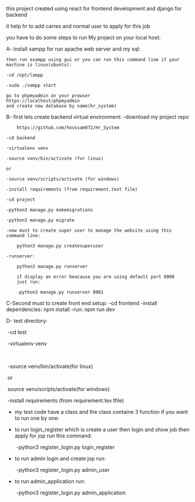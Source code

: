 this project created using react for frontend development and django for backend

it help hr to add carres and normal user to apply for this job

you have to do some steps to run My project on your local host:

A- install xampp for run apache web server and my sql:

    then run exampp using gui or you can run this command line if your machine is linux(ubuntu):
    
    -cd /opt/lampp
    
    -sudo ./xampp start
    
    go to phpmyadmin on your prowser 
    https://localhost/phpmyadmin
    and create new database by name(hr_system)



B- first lets create backend virtual environment:
    -download my project repo
        
        https://github.com/houssam072/Hr_System
        
    -cd backend
    
    -virtualenv venv
    
    -source venv/bin/activate (for linux)
    
    or
    
    -source venv/scripts/activate (for windows)
    
    -install requirements (from requirement.text file)
    
    -cd project
    
    -python3 manage.py makemigrations
    
    -python3 manage.py migrate
    
    -now must to create super user to manage the website using this command line:
    
        python3 manage.py createsuperuser
        
    -runserver:
    
        python3 manage.py runserver
        
        if display an error beacause you are using default port 8000
        just run:
        
        -python3 manage.py runserver 8001   


C-Second must to create front end setup:
    -cd frontend
    -install dependencies:
        npm install
    -run:
        npm run dev



D- test directory:

​	-cd test

​	-virtualenv venv

​	

​	-source venv/bin/activate(for linux)

​		or

​	source venv/scripts/activate(for windows)

​    -install requirements (from requirement.tex tfile)

- my test code have a class and the class containe 3 function if you want to run one by one:

- to run login_register which is create a user then login and show job then apply for jop run this command:

  ​	-python3 register_login.py  login_register

  

- to run admin login and create jop run:

  ​	-python3 register_login.py  admin_user

  

- to run admin_application run:

  ​	-python3 register_login.py  admin_application



​	

​	

